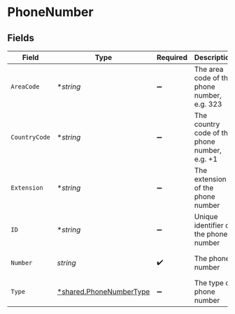 # PhoneNumber


## Fields

| Field                                                                    | Type                                                                     | Required                                                                 | Description                                                              | Example                                                                  |
| ------------------------------------------------------------------------ | ------------------------------------------------------------------------ | ------------------------------------------------------------------------ | ------------------------------------------------------------------------ | ------------------------------------------------------------------------ |
| `AreaCode`                                                               | **string*                                                                | :heavy_minus_sign:                                                       | The area code of the phone number, e.g. 323                              | 323                                                                      |
| `CountryCode`                                                            | **string*                                                                | :heavy_minus_sign:                                                       | The country code of the phone number, e.g. +1                            | 1                                                                        |
| `Extension`                                                              | **string*                                                                | :heavy_minus_sign:                                                       | The extension of the phone number                                        | 105                                                                      |
| `ID`                                                                     | **string*                                                                | :heavy_minus_sign:                                                       | Unique identifier of the phone number                                    | 12345                                                                    |
| `Number`                                                                 | *string*                                                                 | :heavy_check_mark:                                                       | The phone number                                                         | 111-111-1111                                                             |
| `Type`                                                                   | [*shared.PhoneNumberType](../../../pkg/models/shared/phonenumbertype.md) | :heavy_minus_sign:                                                       | The type of phone number                                                 | primary                                                                  |